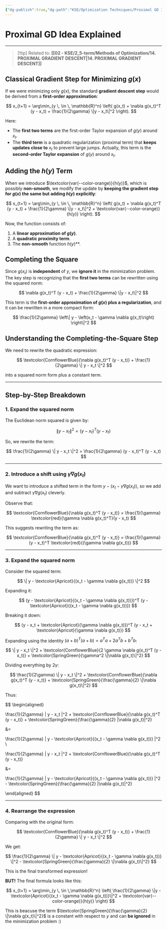 ```yaml
---
{"dg-publish":true,"dg-path":"KSE/Optimization Techniques/Proximal GD Idea Explained.md","permalink":"/kse/optimization-techniques/proximal-gd-idea-explained/","tags":["kse","math/calculus"],"created":"2025-03-10T10:13:56.221+02:00","updated":"2025-03-11T21:42:11.163+02:00"}
---
```



# Proximal GD Idea Explained

---

> [!tip] Related to:
> **[[02 - KSE/2_5-term/Methods of Optimization/14. PROXIMAL GRADIENT DESCENT\|14. PROXIMAL GRADIENT DESCENT]]**

## Classical Gradient Step for Minimizing $g(x)$

If we were minimizing only $g(x)$, the standard **gradient descent step** would be derived from a **first-order approximation**:

$$
x_{t+1} = \arg\min_{y \, \in \, \mathbb{R}^n} \left( g(x_t) + \nabla g(x_t)^T (y - x_t) + \frac{1}{2\gamma} \|y - x_t\|^2 \right).
$$

Here:

- The **first two terms** are the first-order Taylor expansion of $g(y)$ around $x_t$.
- The **third term** is a quadratic regularization (proximal term) that **keeps updates close to** $x_t$ to prevent large jumps.
  Actually, this term is the <strong><span style="color: var(--color-pink);">second-order Taylor expansion</span></strong> of $g(y)$ around $x_t$.

## Adding the $h(y)$ Term

When we introduce $\textcolor{var(--color-orange)}{h(y)}$, which is possibly <strong><span style="color: var(--color-orange);">non-smooth</span></strong>, we modify the update by **keeping the gradient step for $g(x)$ the same but adding $h(y)$ explicitly**:

$$
x_{t+1} = \arg\min_{y \, \in \, \mathbb{R}^n} \left( g(x_t) + \nabla g(x_t)^T (y - x_t) + \frac{1}{2\gamma} \|y - x_t\|^2 + \textcolor{var(--color-orange)}{h(y)} \right).
$$

Now, the function consists of:

1. A **linear approximation of $g(y)$**.
2. A **quadratic proximity term**.
3. The <strong><span style="color: var(--color-orange);">non-smooth</span></strong> function $h(y)$\*\*.

## Completing the Square

Since $g(x_t)$ is **independent** of $y$, we <strong><span style="color: var(--color-red);">ignore it</span></strong> in the minimization problem. The key step is recognizing that the **first two terms** can be rewritten using the squared norm:

$$
\nabla g(x_t)^T (y - x_t) + \frac{1}{2\gamma} \|y - x_t\|^2
$$

This term is the **first-order approximation of $g(x)$ plus a regularization**, and it can be rewritten in a more compact form:

$$
\frac{1}{2\gamma} \left\| y - \left(x_t - \gamma \nabla g(x_t)\right) \right\|^2
$$

## Understanding the Completing-the-Square Step

We need to rewrite the quadratic expression:

$$
\textcolor{CornflowerBlue}{\nabla g(x_t)^T (y - x_t)} + \frac{1}{2\gamma} \| y - x_t \|^2
$$

into a squared norm form plus a constant term.

---

## Step-by-Step Breakdown

### 1. Expand the squared norm

The Euclidean norm squared is given by:

$$
\| y - x_t \|^2 = (y - x_t)^T (y - x_t)
$$

So, we rewrite the term:

$$
\frac{1}{2\gamma} \| y - x_t \|^2 = \frac{1}{2\gamma} (y - x_t)^T (y - x_t)
$$

---

### 2. Introduce a shift using $\gamma \nabla g(x_t)$

We want to introduce a shifted term in the form $y - (x_t - \gamma \nabla g(x_t))$, so we add and subtract $\gamma \nabla g(x_t)$ cleverly.

Observe that:

$$
\textcolor{CornflowerBlue}{\nabla g(x_t)^T (y - x_t)} = \frac{1}{\gamma} \textcolor{red}{\gamma \nabla g(x_t)^T}(y - x_t)
$$

This suggests rewriting the term as:

$$
\textcolor{CornflowerBlue}{\nabla g(x_t)^T (y - x_t)} = \frac{1}{\gamma} (y - x_t)^T \textcolor{red}{(\gamma \nabla g(x_t))}
$$

---

### 3. Expand the squared norm

Consider the squared term:

$$
\| y - \textcolor{Apricot}{(x_t - \gamma \nabla g(x_t))} \|^2
$$

Expanding it:

$$
(y - \textcolor{Apricot}{(x_t - \gamma \nabla g(x_t))})^T (y - \textcolor{Apricot}{(x_t - \gamma \nabla g(x_t))})
$$

Breaking it down:

$$
(y - x_t + \textcolor{Apricot}{\gamma \nabla g(x_t)})^T (y - x_t + \textcolor{Apricot}{\gamma \nabla g(x_t)})
$$

Expanding using the identity $(a+b)^T(a+b) = a^T a + 2 a^T b + b^T b$:

$$
\| y - x_t \|^2 + \textcolor{CornflowerBlue}{2 \gamma \nabla g(x_t)^T (y - x_t)} + \textcolor{SpringGreen}{\gamma^2 \|\nabla g(x_t)\|^2}
$$

Dividing everything by $2\gamma$:

$$
\frac{1}{2\gamma} \| y - x_t \|^2 + \textcolor{CornflowerBlue}{\nabla g(x_t)^T (y - x_t)} + \textcolor{SpringGreen}{\frac{\gamma}{2} \|\nabla g(x_t)\|^2}
$$

Thus:

$$
\begin{aligned}

\frac{1}{2\gamma} \| y - x_t \|^2 + \textcolor{CornflowerBlue}{\nabla g(x_t)^T (y - x_t)} + \textcolor{SpringGreen}{\frac{\gamma}{2} \|\nabla g(x_t)\|^2}

&=

\frac{1}{2\gamma} \| y - \textcolor{Apricot}{(x_t - \gamma \nabla g(x_t))} \|^2 \\

\frac{1}{2\gamma} \| y - x_t \|^2 + \textcolor{CornflowerBlue}{\nabla g(x_t)^T (y - x_t)}

&=

\frac{1}{2\gamma} \| y - \textcolor{Apricot}{(x_t - \gamma \nabla g(x_t))} \|^2 - \textcolor{SpringGreen}{\frac{\gamma}{2} \|\nabla g(x_t)\|^2}

\end{aligned}
$$

---

### 4. Rearrange the expression

Comparing with the original form:

$$
\textcolor{CornflowerBlue}{\nabla g(x_t)^T (y - x_t)} + \frac{1}{2\gamma} \| y - x_t \|^2
$$

We get:

$$
\frac{1}{2\gamma} \| y - \textcolor{Apricot}{(x_t - \gamma \nabla g(x_t))} \|^2 - \textcolor{SpringGreen}{\frac{\gamma}{2} \|\nabla g(x_t)\|^2}
$$

This is the final transformed expression!

**BUT!** The final formula looks like this:

$$
x_{t+1} = \arg\min_{y \, \in \,\mathbb{R}^n} \left( \frac{1}{2\gamma} \|y - \textcolor{Apricot}{(x_t - \gamma \nabla g(x_t))}\|^2 + \textcolor{var(--color-orange)}{h(y)} \right)
$$

This is beacuse the term $\textcolor{SpringGreen}{\frac{\gamma}{2} \|\nabla g(x_t)\|^2}$ is a constant with respect to $y$ and can <strong><span style="color: var(--color-red);">be ignored</span></strong> in the minimization problem :)
